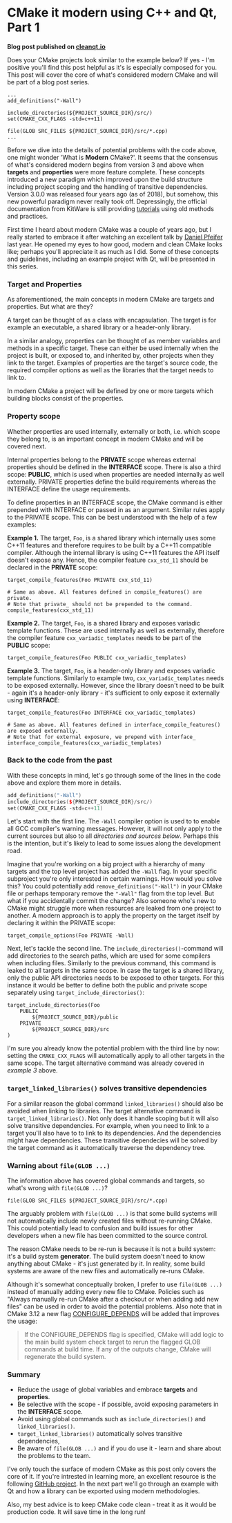 # CMake it modern using C++ and Qt, Part 1

__Blog post published on [cleanqt.io](www.cleanqt.io)__ 

Does your CMake projects look similar to the example below? If yes - I'm positive you'll find this post helpful as it's is especially composed for you. This post will cover the core of what's considered modern CMake and will be part of a blog post series.

```
...
add_definitions("-Wall")

include_directories(${PROJECT_SOURCE_DIR}/src/)
set(CMAKE_CXX_FLAGS -std=c++11)

file(GLOB SRC_FILES ${PROJECT_SOURCE_DIR}/src/*.cpp)
...
``` 

Before we dive into the details of potential problems with the code above, one might wonder 'What is __Modern__ CMake?'. It seems that the consensus of what's considered modern begins from version 3 and above when __targets__ and __properties__ were more feature complete. These concepts introduced a new paradigm which improved upon the build structure including project scoping and the handling of transitive dependencies. Version 3.0.0 was released four years ago (as of 2018), but somehow, this new powerful paradigm never really took off. Depressingly, the official documentation from KitWare is still providing [tutorials](https://cmake.org/cmake-tutorial/) using old methods and practices. 

First time I heard about modern CMake was a couple of years ago, but I really started to embrace it after watching an excellent talk by [Daniel Pfeifer](https://www.youtube.com/watch?v=bsXLMQ6WgIk) last year. He opened my eyes to how good, modern and clean CMake looks like; perhaps you'll appreciate it as much as I did. Some of these concepts and guidelines, including an example project with Qt, will be presented in this series.

### Target and Properties

As aforementioned, the main concepts in modern CMake are targets and properties. But what are they? 

A target can be thought of as a class with encapsulation. The target is for example an executable, a shared library or a header-only library. 

In a similar analogy, properties can be thought of as member variables and methods in a specific target. These can either be used internally when the project is built, or exposed to, and inherited by, other projects when they  link to the target. Examples of properties are the target's source code, the required compiler options as well as the libraries that the target needs to link to. 

In modern CMake a project will be defined by one or more targets which building blocks consist of the properties. 

### Property scope

Whether properties are used internally, externally or both, i.e. which scope they belong to, is an important concept in modern CMake and will be covered next. 

Internal properties belong to the __PRIVATE__ scope whereas external properties should be defined in the __INTERFACE__ scope. There is also a third scope: __PUBLIC__, which is used when properties are needed internally as well externally. PRIVATE properties define the build requirements whereas the INTERFACE define the usage requirements.

To define properties in an INTERFACE scope, the CMake command is either prepended with INTERFACE or passed in as an argument. Similar rules apply to the PRIVATE scope. This can be best understood with the help of a few examples:

__Example 1.__ The target, `Foo`, is a shared library which internally uses some C++11 features and therefore requires to be built by a C++11 compatible compiler. Although the internal library is using C++11 features the API itself doesn't expose any. Hence, the compiler feature `cxx_std_11` should be declared in the __PRIVATE__ scope:

```
target_compile_features(Foo PRIVATE cxx_std_11) 

# Same as above. All features defined in compile_features() are private.
# Note that private_ should not be prepended to the command.
compile_features(cxx_std_11)
```

__Example 2.__ The target, `Foo`, is a shared library and exposes variadic template functions. These are used internally as well as externally, therefore the compiler feature `cxx_variadic_templates` needs to be part of the __PUBLIC__ scope:

```
target_compile_features(Foo PUBLIC cxx_variadic_templates)
```

__Example 3.__ The target, `Foo`, is a header-only library and exposes variadic template functions. Similarly to example two, `cxx_variadic_templates` needs to be exposed externally. However, since the library doesn't need to be built - again it's a header-only library - it's sufficient to only expose it externally using __INTERFACE__:

```
target_compile_features(Foo INTERFACE cxx_variadic_templates)

# Same as above. All features defined in interface_compile_features() are exposed externally.
# Note that for external exposure, we prepend with interface_
interface_compile_features(cxx_variadic_templates)
```

### Back to the code from the past
With these concepts in mind, let's go through some of the lines in the code above and explore them more in details.

```cpp
add_definitions("-Wall")
include_directories(${PROJECT_SOURCE_DIR}/src/)
set(CMAKE_CXX_FLAGS -std=c++11)
```

Let's start with the first line. The `-Wall` compiler option is used to to enable all GCC compiler's warning messages. However, it will not only apply to the current sources but also to all _directories and sources below_. Perhaps this is the intention, but it's likely to lead to some issues along the development road.

Imagine that you're working on a big project with a hierarchy of many targets and the top level project has added the `-Wall` flag. In your specific subproject you're only interested in certain warnings. How would you solve this? You could potentially add `remove_definitions("-Wall")` in your CMake file or perhaps temporary remove the `"-Wall"` flag from the top level. But what if you accidentally commit the change? Also someone who's new to CMake might struggle more when resources are leaked from one project to another. A modern approach is to apply the property on the target itself by declaring it within the PRIVATE scope:

```
target_compile_options(Foo PRIVATE -Wall)
```

Next, let's tackle the second line. The `include_directories()`-command will add directories to the search paths, which are used for some compilers when including files. Similarly to the previous command, this command is leaked to all targets in the same scope. In case the target is a shared library, only the public API directories needs to be exposed to other targets. For this instance it would be better to define both the public and private scope separately using `target_include_directories()`:

```
target_include_directories(Foo
    PUBLIC 
        ${PROJECT_SOURCE_DIR}/public
    PRIVATE
        ${PROJECT_SOURCE_DIR}/src
)

```

I'm sure you already know the potential problem with the third line by now: setting the `CMAKE_CXX_FLAGS` will automatically apply to all other targets in the same scope. The target alternative command was already covered in _example 3_ above.

### `target_linked_libraries()` solves transitive dependencies
For a similar reason the global command `linked_libraries()` should also be avoided when linking to libraries. The target alternative command is `target_linked_libraries()`. Not only does it handle scoping but it will also solve transitive dependencies. For example, when you need to link to a target you'll also have to to link to its dependencies. And the dependencies might have dependencies. These transitive dependecies will be solved by the target command as it automatically traverse the dependency tree.

### Warning about `file(GLOB ...)`

The information above has covered global commands and targets, so what's wrong with `file(GLOB ...)`?

```
file(GLOB SRC_FILES ${PROJECT_SOURCE_DIR}/src/*.cpp)
```
The arguably problem with `file(GLOB ...)` is that some build systems will not automatically include newly created files without re-running CMake. This could potentially lead to confusion and build issues for other developers when a new file has been committed to the source control. 

The reason CMake needs to be re-run is because it is not a build system: it's a build system __generator__. The build system doesn't need to know anything about CMake - it's just generated by it. In reality, some build systems are aware of the new files and automatically re-runs CMake.

Although it's somewhat conceptually broken, I prefer to use `file(GLOB ...)` instead of manually adding every new file to CMake. Policies such as "Always manually re-run CMake after a checkout or when adding add new files" can be used in order to avoid the potential problems. Also note that in CMake 3.12 a new flag [CONFIGURE_DEPENDS](https://cmake.org/cmake/help/latest/command/file.html) will be added that improves the usage:

>If the CONFIGURE_DEPENDS flag is specified, CMake will add logic to the main build system check target to rerun the flagged GLOB commands at build time. If any of the outputs change, CMake will regenerate the build system.


### Summary

* Reduce the usage of global variables and embrace __targets__ and __properties__.
* Be selective with the scope - if possible, avoid exposing parameters in the __INTERFACE__ scope.
* Avoid using global commands such as `include_directories()` and `linked_libraries()`.
* `target_linked_libraries()` automatically solves transitive dependencies,
* Be aware of `file(GLOB ...)` and if you do use it - learn and share about the problems to the team.

I've only touch the surface of modern CMake as this post only covers the core of it. If you're intrested in learning more, an excellent resource is the following [GitHub project](https://cliutils.gitlab.io/modern-cmake/). In the next part we'll go through an example with Qt and how a library can be exported using modern methodologies. 

Also, my best advice is to keep CMake code clean - treat it as it would be production code. It will save time in the long run!

